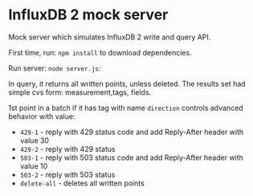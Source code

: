 # InfluxDB 2 mock server

Mock server which simulates InfluxDB 2 write and query API.

First time, run: `npm install` to download dependencies.

Run server: `node server.js`:

In query, it returns all written points, unless deleted. The results set had simple cvs form: measurement,tags, fields.

1st point in a batch if it has tag with name `direction` controls advanced behavior with value: 
 - `429-1` - reply with 429 status code and add Reply-After header with value 30
 - `429-2` - reply with 429 status
 - `503-1` - reply with 503 status code and add Reply-After header with value 10
 - `503-2` - reply with 503 status
 - `delete-all` - deletes all written points
